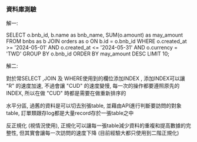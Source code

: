 ### 資料庫測驗

解一:

SELECT
    o.bnb_id,
    b.name as bnb_name,
    SUM(o.amount) as may_amount
FROM
    bnbs as b
JOIN
    orders as o ON b.id = o.bnb_id
WHERE
    o.created_at >= '2024-05-01' AND o.created_at <= '2024-05-31' AND o.currency = 'TWD'
GROUP BY
    o.bnb_id
ORDER BY
    may_amount DESC
LIMIT 10;


解二:

對於常SELECT ,JOIN 及 WHERE使用到的欄位添加INDEX , 添加INDEX可以讓 "R" 的速度加速, 不過會讓 "CUD" 的速度變慢, 每一次的操作都要遵照原先的INDEX, 所以在做 "CUD" 時都是需要在做重新排序的

水平分區, 過舊的資料是可以切去別張table, 並藉由API進行判斷要訪問的對象table, 訂單類跟存log都是大量record存於一張table之中

反正規化 (視情況使用), 正規化可以讓每一張table減少資料的重複和提高數據的完整性, 但其實會讓每一次訪問的速度下降 (目前經驗大都只使用到二階正規化)

